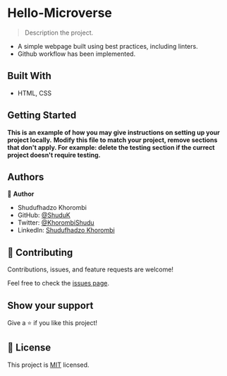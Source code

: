 # Hello-Microverse
> Description the project.
- A simple webpage built using best practices, including linters.
- Github workflow has been implemented.

## Built With

- HTML, CSS

## Getting Started

**This is an example of how you may give instructions on setting up your project locally.**
**Modify this file to match your project, remove sections that don't apply. For example: delete the testing section if the currect project doesn't require testing.**


## Authors

👤 **Author**

- Shudufhadzo Khorombi
- GitHub: [@ShuduK](https://github.com/ShuduK)
- Twitter: [@KhorombiShudu](https://twitter.com/KhorombiShudu)
- LinkedIn: [Shudufhadzo Khorombi](https://za.linkedin.com/in/shudufhadzo-khorombi-a87023134?trk=pub-pbmap)

## 🤝 Contributing

Contributions, issues, and feature requests are welcome!

Feel free to check the [issues page](../../issues/).

## Show your support

Give a ⭐️ if you like this project!

## 📝 License

This project is [MIT](./MIT.md) licensed.